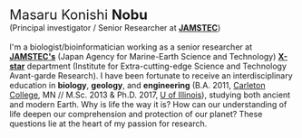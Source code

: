 <div style="font-size:x-large">Masaru Konishi <b><b>Nobu</b></b></div>
(Principal investigator / Senior Researcher at <b><b><a href='https://www.jamstec.go.jp/e/'>JAMSTEC</a></b></b>)<br /><br />
I'm a biologist/bioinformatician working as a senior researcher at <b><b><a href='https://www.jamstec.go.jp/e/'>JAMSTEC's</a></b></b> (Japan Agency for Marine-Earth Science and Technology) <b><b><a href='https://www.jamstec.go.jp/xstar/e/'>X-star</a></b></b> department (Institute for Extra-cutting-edge Science and Technology Avant-garde Research). I have been fortunate to receive an interdisciplinary education in <b><b>biology</b></b>, <b><b>geology</b></b>, and <b><b>engineering</b></b> (B.A. 2011, <a href='www.carleton.edu'>Carleton College</a>, MN // M.Sc. 2013 & Ph.D. 2017, <a href='https://cee.illinois.edu'>U of Illinois</a>), studying both ancient and modern Earth. Why is life the way it is? How can our understanding of life deepen our comprehension and protection of our planet? These questions lie at the heart of my passion for research.
